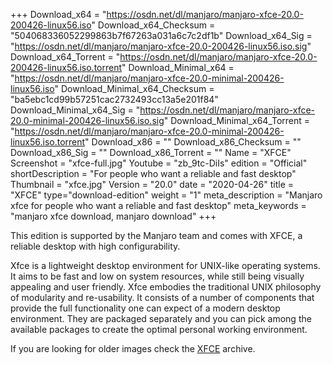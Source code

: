+++
Download_x64 = "https://osdn.net/dl/manjaro/manjaro-xfce-20.0-200426-linux56.iso"
Download_x64_Checksum = "504068336052299863b7f67263a031a6c7c2df1b"
Download_x64_Sig = "https://osdn.net/dl/manjaro/manjaro-xfce-20.0-200426-linux56.iso.sig"
Download_x64_Torrent = "https://osdn.net/dl/manjaro/manjaro-xfce-20.0-200426-linux56.iso.torrent"
Download_Minimal_x64 = "https://osdn.net/dl/manjaro/manjaro-xfce-20.0-minimal-200426-linux56.iso"
Download_Minimal_x64_Checksum = "ba5ebc1cd99b57251cac2732493cc13a5e201f84"
Download_Minimal_x64_Sig = "https://osdn.net/dl/manjaro/manjaro-xfce-20.0-minimal-200426-linux56.iso.sig"
Download_Minimal_x64_Torrent = "https://osdn.net/dl/manjaro/manjaro-xfce-20.0-minimal-200426-linux56.iso.torrent"
Download_x86 = ""
Download_x86_Checksum = ""
Download_x86_Sig = ""
Download_x86_Torrent = ""
Name = "XFCE"
Screenshot = "xfce-full.jpg"
Youtube = "zb_9tc-DiIs"
edition = "Official"
shortDescription = "For people who want a reliable and fast desktop"
Thumbnail = "xfce.jpg"
Version = "20.0"
date = "2020-04-26"
title = "XFCE"
type="download-edition"
weight = "1"
meta_description = "Manjaro xfce for people who want a reliable and fast desktop"
meta_keywords = "manjaro xfce download, manjaro download"
+++

This edition is supported by the Manjaro team and comes with XFCE, a reliable desktop with high configurability.

Xfce is a lightweight desktop environment for UNIX-like operating systems. It aims to be fast and low on system resources, while still being visually appealing and user friendly. Xfce embodies the traditional UNIX philosophy of modularity and re-usability. It consists of a number of components that provide the full functionality one can expect of a modern desktop environment. They are packaged separately and you can pick among the available packages to create the optimal personal working environment.

If you are looking for older images check the [XFCE](https://osdn.net/projects/manjaro-archive/storage/xfce/) archive.


